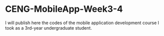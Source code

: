 # CENG-MobileApp-Week3-4
I will publish here the codes of the mobile application development course I took as a 3rd-year undergraduate student.
